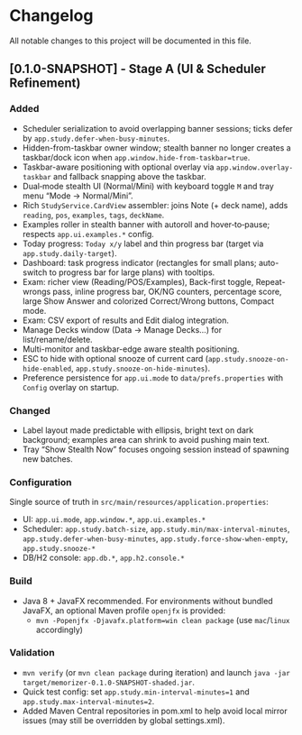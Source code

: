 # Changelog

All notable changes to this project will be documented in this file.

## [0.1.0-SNAPSHOT] - Stage A (UI & Scheduler Refinement)

### Added
- Scheduler serialization to avoid overlapping banner sessions; ticks defer by `app.study.defer-when-busy-minutes`.
- Hidden-from-taskbar owner window; stealth banner no longer creates a taskbar/dock icon when `app.window.hide-from-taskbar=true`.
- Taskbar-aware positioning with optional overlay via `app.window.overlay-taskbar` and fallback snapping above the taskbar.
- Dual‑mode stealth UI (Normal/Mini) with keyboard toggle `M` and tray menu “Mode → Normal/Mini”.
- Rich `StudyService.CardView` assembler: joins Note (+ deck name), adds `reading`, `pos`, `examples`, `tags`, `deckName`.
- Examples roller in stealth banner with autoroll and hover‑to‑pause; respects `app.ui.examples.*` config.
- Today progress: `Today x/y` label and thin progress bar (target via `app.study.daily-target`).
- Dashboard: task progress indicator (rectangles for small plans; auto-switch to progress bar for large plans) with tooltips.
- Exam: richer view (Reading/POS/Examples), Back-first toggle, Repeat-wrongs pass, inline progress bar, OK/NG counters, percentage score, large Show Answer and colorized Correct/Wrong buttons, Compact mode.
- Exam: CSV export of results and Edit dialog integration.
- Manage Decks window (Data → Manage Decks…) for list/rename/delete.
- Multi-monitor and taskbar-edge aware stealth positioning.
- ESC to hide with optional snooze of current card (`app.study.snooze-on-hide-enabled`, `app.study.snooze-on-hide-minutes`).
- Preference persistence for `app.ui.mode` to `data/prefs.properties` with `Config` overlay on startup.

### Changed
- Label layout made predictable with ellipsis, bright text on dark background; examples area can shrink to avoid pushing main text.
- Tray “Show Stealth Now” focuses ongoing session instead of spawning new batches.

### Configuration
Single source of truth in `src/main/resources/application.properties`:
- UI: `app.ui.mode`, `app.window.*`, `app.ui.examples.*`
- Scheduler: `app.study.batch-size`, `app.study.min/max-interval-minutes`, `app.study.defer-when-busy-minutes`, `app.study.force-show-when-empty`, `app.study.snooze-*`
- DB/H2 console: `app.db.*`, `app.h2.console.*`

### Build
- Java 8 + JavaFX recommended. For environments without bundled JavaFX, an optional Maven profile `openjfx` is provided:
  - `mvn -Popenjfx -Djavafx.platform=win clean package` (use `mac`/`linux` accordingly)

### Validation
- `mvn verify` (or `mvn clean package` during iteration) and launch `java -jar target/memorizer-0.1.0-SNAPSHOT-shaded.jar`.
- Quick test config: set `app.study.min-interval-minutes=1` and `app.study.max-interval-minutes=2`.
- Added Maven Central repositories in pom.xml to help avoid local mirror issues (may still be overridden by global settings.xml).
